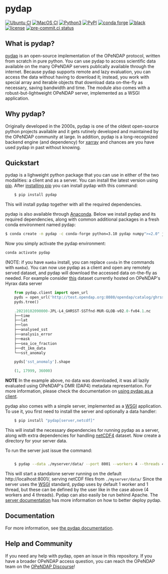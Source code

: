 pydap
=====
[![Ubuntu CI](https://github.com/pydap/pydap/actions/workflows/run_tests_ubuntu.yml/badge.svg
)](https://github.com/pydap/pydap/actions/workflows/run_tests_ubuntu.yml)
[![MacOS CI](https://github.com/pydap/pydap/actions/workflows/run_tests_macos.yml/badge.svg
)](https://github.com/pydap/pydap/actions/workflows/run_tests_macos.yml)
[![Python3](https://img.shields.io/badge/python-3-blue.svg)](https://www.python.org/downloads/)
[![PyPI](https://img.shields.io/pypi/v/pydap.svg?maxAge=2592000?style=plastic)](https://pypi.python.org/pypi/pydap/)
[![conda forge](https://anaconda.org/conda-forge/pydap/badges/version.svg)](https://anaconda.org/conda-forge/pydap)
[![black](https://img.shields.io/badge/code%20style-black-000000.svg)](https://github.com/psf/black)
[![license](https://img.shields.io/github/license/mashape/apistatus.svg)](https://github.com/pydap/pydap)
[![pre-commit.ci status](https://results.pre-commit.ci/badge/github/pydap/pydap/main.svg)](https://results.pre-commit.ci/latest/github/pydap/pydap/main)

What is pydap?
----------
[pydap](https://pydap.github.io/pydap/) is an open-source implementation of the OPeNDAP protocol, written from scratch in pure python. You can use pydap to access scientific data available on the many OPeNDAP servers publically available through the internet. Because pydap supports remote and lazy evaluation, you can access the data without having to download it; instead, you work with special array and iterable objects that download data on-the-fly as necessary, saving bandwidth and time. The module also comes with a robust-but-lightweight OPeNDAP server, implemented as a WSGI application.

Why pydap?
----------
Originally developed in the 2000s, pydap is one of the oldest open-source python projects available and it gets rutinely developed and maintained by the OPeNDAP community at large. In addition, pydap is a long-recognized backend engine (and dependency) for [xarray](https://github.com/pydata/xarray) and chances are you have used pydap in past without knowing.


Quickstart
----------
pydap is a lighweight python package that you can use in either
of the two modalities: a client and as a server.
You can install the latest version using
[pip](http://pypi.python.org/pypi/pip). After [installing
pip](http://www.pip-installer.org/en/latest/installing.html) you can
install pydap with this command:

```bash
    $ pip install pydap
```
This will install pydap together with all the required
dependencies.

pydap is also available through [Anaconda](https://www.anaconda.com/).
Below we install pydap and its required dependencies, along with common
additional packages in a fresh conda environment named pydap:

```bash
$ conda create -n pydap -c conda-forge python=3.10 pydap numpy">=2.0" jupyterlab ipython netCDF4 scipy matplotlib
```
Now you simply activate the pydap environment:
```bash
conda activate pydap
```
(NOTE: if you have `mamba` install, you can replace `conda` in the commands with `mamba`). You can now use pydap as a client and open any remotely served
dataset, and pydap will download the accessed data on-the-fly as needed. For example consider [this](http://test.opendap.org:8080/opendap/catalog/ghrsst/20210102090000-JPL-L4_GHRSST-SSTfnd-MUR-GLOB-v02.0-fv04.1.nc.dmr.html) dataset currently hosted on OPeNDAP's Hyrax data server

```python
    from pydap.client import open_url
    pyds = open_url('http://test.opendap.org:8080/opendap/catalog/ghrsst/20210102090000-JPL-L4_GHRSST-SSTfnd-MUR-GLOB-v02.0-fv04.1.nc', protocol='dap4')
    pyds.tree()
```
```python
    .20210102090000-JPL-L4_GHRSST-SSTfnd-MUR-GLOB-v02.0-fv04.1.nc
    ├──time
    ├──lat
    ├──lon
    ├──analysed_sst
    ├──analysis_error
    ├──mask
    ├──sea_ice_fraction
    ├──dt_1km_data
    └──sst_anomaly
```
```python
    pyds['sst_anomaly'].shape
```
```python
    (1, 17999, 36000)
```
**NOTE** In the example above, no data was downloaded, it was all lazily evaluated using OPeNDAP's DMR (DAP4) metadata representation. For more information, please check the documentation on [using pydap
as a client](https://pydap.github.io/pydap/client.html).

pydap also comes with a simple server, implemented as a [WSGI]( http://wsgi.org/)
application. To use it, you first need to install the server and
optionally a data handler:

```bash
    $ pip install "pydap[server,netcdf]"
```

This will install the necessary dependencies for running pydap as a server, along with extra dependencies for handling [netCDF4](https://www.unidata.ucar.edu/software/netcdf/) dataset. Now create a directory
for your server data.

To run the server just issue the command:

```bash

    $ pydap --data ./myserver/data/ --port 8001 --workers 4 --threads 4
```

This will start a standalone server running on the default http://localhost:8001/,
serving netCDF files from ``./myserver/data/`` Since the server uses the
[WSGI](http://wsgi.org/) standard, pydap uses by default 1 worker and 1
thread, but these can be defined by the user like in the case above (4 workers
and 4 threads). Pydap can also easily be run behind Apache. The [server
documentation](https://pydap.github.io/pydap/server.html) has
more information on how to better deploy pydap.

## Documentation

For more information, see [the pydap documentation](https://pydap.github.io/pydap/).

## Help and Community

If you need any help with pydap, open an issue in this repository. If you have a broader OPeNDAP access question, you can reach the OPeNDAP team on the [OPeNDAP Discourse](https://opendap.discourse.group/)!
